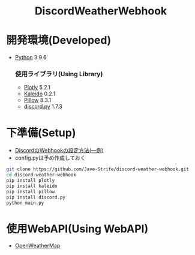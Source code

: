 <h1 align="center">DiscordWeatherWebhook</h1>

# 開発環境(Developed)
* [Python](https://www.python.org) 3.9.6

    ### 使用ライブラリ(Using Library)
    * [Plotly](https://plotly.com/python/) 5.2.1
    * [Kaleido](https://github.com/plotly/Kaleido)  0.2.1
    * [Pillow](https://www.crummy.com/software/BeautifulSoup/bs4/doc) 8.3.1
    * [discord.py](https://discordpy.readthedocs.io/ja/latest) 1.7.3

# 下準備(Setup)
* [DiscordのWebhookの設定方法(一例)](https://support.discord.com/hc/en-us/articles/228383668-Intro-to-Webhooks)
* config.pyは予め作成しておく
```bash
git clone https://github.com/Jave-Strife/discord-weather-webhook.git
cd discord-weather-webhook
pip install plotly
pip install kaleido
pip install pillow
pip install discord.py
python main.py
```

# 使用WebAPI(Using WebAPI)
* [OpenWeatherMap](https://openweathermap.org)
